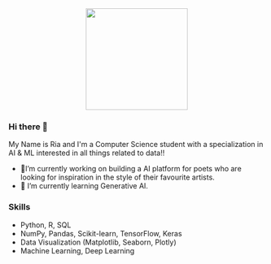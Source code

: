 <div id="header" align="center">
  <img src="https://media.giphy.com/media/v1.Y2lkPTc5MGI3NjExNXgxeHkzdzV2bHVocjZqcnllaWVocm1yMzRwaHpqOXg1NHhnMTc3MSZlcD12MV9pbnRlcm5hbF9naWZfYnlfaWQmY3Q9Zw/L1R1tvI9svkIWwpVYr/giphy.gif" width="200"/>
</div>

### Hi there 👋
My Name is Ria and I'm a Computer Science student with a specialization in AI & ML interested in all things related to data!!<br>
- 🔭I’m currently working on building a AI platform for poets who are looking for inspiration in the style of their favourite artists.<br>
- 🌱 I’m currently learning Generative AI.
  
### Skills
- Python, R, SQL
- NumPy, Pandas, Scikit-learn, TensorFlow, Keras
- Data Visualization (Matplotlib, Seaborn, Plotly)
- Machine Learning, Deep Learning

<!--
**rianeps/rianeps** is a ✨ _special_ ✨ repository because its `README.md` (this file) appears on your GitHub profile.

Here are some ideas to get you started:

- 🔭 I’m currently working on ...
- 🌱 I’m currently learning ...
- 👯 I’m looking to collaborate on ...
- 🤔 I’m looking for help with ...
- 💬 Ask me about ...
- 📫 How to reach me: ...
- 😄 Pronouns: ...
- ⚡ Fun fact: ...
-->
